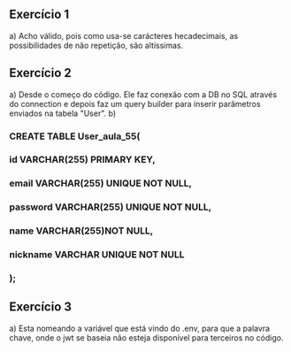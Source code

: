 ## Exercício 1
a) Acho válido, pois como usa-se carácteres hecadecimais, as possibilidades de não repetição, são altíssimas.

## Exercício 2
a) Desde o começo do código. Ele faz conexão com a DB no SQL através do connection e depois faz um query builder para inserir parâmetros enviados
na tabela "User".
b)
### CREATE TABLE User_aula_55(
### id VARCHAR(255) PRIMARY KEY,
### email VARCHAR(255) UNIQUE NOT NULL,
### password VARCHAR(255) UNIQUE NOT NULL,
### name VARCHAR(255)NOT NULL,
### nickname VARCHAR UNIQUE NOT NULL
### );

## Exercício 3 
a) Esta nomeando a variável que está vindo do .env, para que a palavra chave, onde o jwt se baseia não esteja disponível para terceiros no código.